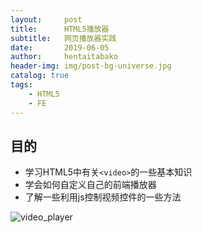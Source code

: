 ```yaml
---
layout:     post
title:      HTML5播放器
subtitle:   网页播放器实践
date:       2019-06-05
author:     hentaitabako
header-img: img/post-bg-universe.jpg
catalog: true
tags:
    - HTML5
    - FE
---
```


## 目的
- 学习HTML5中有关`<video>`的一些基本知识
- 学会如何自定义自己的前端播放器
- 了解一些利用js控制视频控件的一些方法

![video_player](https://i.loli.net/2019/08/25/krtm6NxUKIVhpuF.jpg)